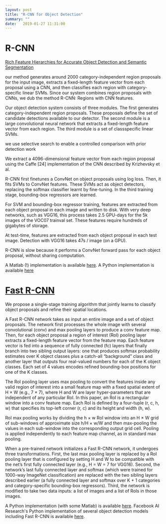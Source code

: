 ```yaml
---
layout: post
title: "R-CNN for Object Detection"
summary: ""
date:   2019-01-27 11:31:00
---
```


# R-CNN

[Rich Feature Hierarchies for Accurate Object Detection and Semantic
Segmentation](https://arxiv.org/pdf/1311.2524.pdf)

our method generates around 2000 category-independent region proposals for the
input image, extracts a fixed-length feature vector from each proposal using a
CNN, and then classifies each region with category-specific linear SVMs. Since
our system combines region proposals with CNNs, we dub the method R-CNN:
Regions with CNN features.

Our object detection system consists of three modules. The first generates
category-independent region proposals. These proposals define the set of
candidate detections available to our detector. The second module is a large
convolutional neural network that extracts a fixed-length feature vector from
each region. The third module is a set of classspecific linear SVMs.

we use selective search to enable a controlled comparison with prior
detection work

We extract a 4096-dimensional feature vector from each region proposal using
the Caffe [24] implementation of the CNN described by Krizhevsky et al.

R-CNN first finetunes a ConvNet on object proposals using log loss. Then, it
fits SVMs to ConvNet features. These SVMs act as object detectors, replacing
the softmax classifier learnt by fine-tuning. In the third training stage,
bounding-box regressors are learned.

For SVM and bounding-box regressor training, features are extracted from each
object proposal in each image and written to disk. With very deep networks,
such as VGG16, this process takes 2.5 GPU-days for the 5k images of the VOC07
trainval set. These features require hundreds of gigabytes of storage.

At test-time, features are extracted from each object proposal in each test
image. Detection with VGG16 takes 47s / image (on a GPU).

R-CNN is slow because it performs a ConvNet forward pass for each object
proposal, without sharing computation.

A Matlab (!) implementation is available [here](https://github.com/rbgirshick/rcnn). A Python implementation is available [here](https://github.com/mindspore-ai/models/tree/master/research/cv/rcnn)

# [Fast R-CNN](https://arxiv.org/pdf/1504.08083.pdf)

We propose a single-stage training algorithm that jointly learns to
classify object proposals and refine their spatial locations.

A Fast R-CNN network takes as input an entire image and a set of object
proposals. The network first processes the whole image with several
convolutional (conv) and max pooling layers to produce a conv feature map.
Then, for each object proposal a region of interest (RoI) pooling layer
extracts a fixed-length feature vector from the feature map. Each feature
vector is fed into a sequence of fully connected (fc) layers that finally
branch into two sibling output layers: one that produces softmax probability
estimates over K object classes plus a catch-all “background” class and another
layer that outputs four real-valued numbers for each of the K object classes.
Each set of 4 values encodes refined bounding-box positions for one of the K
classes.

The RoI pooling layer uses max pooling to convert the features inside any valid
region of interest into a small feature map with a fixed spatial extent of H ×
W (e.g., 7 × 7), where H and W are layer hyper-parameters that are independent
of any particular RoI. In this paper, an RoI is a rectangular window into a
conv feature map. Each RoI is defined by a four-tuple (r, c, h, w) that
specifies its top-left corner (r, c) and its height and width (h, w).

RoI max pooling works by dividing the h × w RoI window into an H × W grid of
sub-windows of approximate size h/H × w/W and then max-pooling the values in
each sub-window into the corresponding output grid cell. Pooling is applied
independently to each feature map channel, as in standard max pooling.

When a pre-trained network initializes a Fast R-CNN network, it undergoes three
transformations. First, the last max pooling layer is replaced by a RoI pooling
layer that is configured by setting H and W to be compatible with the net’s
first fully connected layer (e.g., H = W = 7 for VGG16). Second, the network’s
last fully connected layer and softmax (which were trained for 1000-way
ImageNet classification) are replaced with the two sibling layers described
earlier (a fully connected layer and softmax over K + 1 categories and
category-specific bounding-box regressors). Third, the network is modified to
take two data inputs: a list of images and a list of RoIs in those images.

A Python implementation (with some Matlab) is available
[here](https://github.com/rbgirshick/fast-rcnn). Facebook AI Research's Python
implementation of several object detection models including Fast R-CNN is
available [here](https://github.com/facebookresearch/detectron).